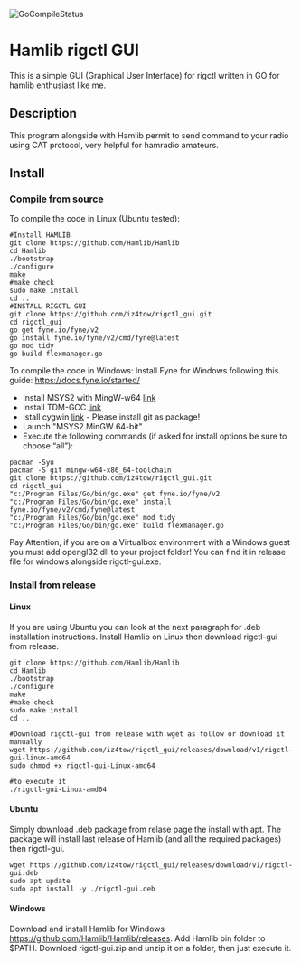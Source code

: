 ![GoCompileStatus](https://github.com/iz4tow/rigctl_gui/actions/workflows/go.yml/badge.svg)

# Hamlib rigctl GUI
This is a simple GUI (Graphical User Interface) for rigctl written in GO for hamlib enthusiast like me.

## Description
This program alongside with Hamlib permit to send command to your radio using CAT protocol, very helpful for hamradio amateurs.

## Install

### Compile from source
To compile the code in Linux (Ubuntu tested):
```
#Install HAMLIB
git clone https://github.com/Hamlib/Hamlib
cd Hamlib
./bootstrap
./configure
make
#make check
sudo make install
cd ..
#INSTALL RIGCTL GUI
git clone https://github.com/iz4tow/rigctl_gui.git
cd rigctl_gui
go get fyne.io/fyne/v2
go install fyne.io/fyne/v2/cmd/fyne@latest
go mod tidy
go build flexmanager.go
```

To compile the code in Windows:
Install Fyne for Windows following this guide: https://docs.fyne.io/started/

- Install MSYS2 with MingW-w64 [link](https://www.msys2.org/)
- Install TDM-GCC [link](https://jmeubank.github.io/tdm-gcc/download/)
- Istall cygwin [link](https://www.cygwin.com/) - Please install git as package!
- Launch "MSYS2 MinGW 64-bit"
- Execute the following commands (if asked for install options be sure to choose “all”):
```
pacman -Syu
pacman -S git mingw-w64-x86_64-toolchain
git clone https://github.com/iz4tow/rigctl_gui.git
cd rigctl_gui
"c:/Program Files/Go/bin/go.exe" get fyne.io/fyne/v2
"c:/Program Files/Go/bin/go.exe" install fyne.io/fyne/v2/cmd/fyne@latest
"c:/Program Files/Go/bin/go.exe" mod tidy
"c:/Program Files/Go/bin/go.exe" build flexmanager.go
```
Pay Attention, if you are on a Virtualbox environment with a Windows guest you must add opengl32.dll to your project folder! You can find it in release file for windows alongside rigctl-gui.exe.

### Install from release

#### Linux
If you are using Ubuntu you can look at the next paragraph for .deb installation instructions.
Install Hamlib on Linux then download rigctl-gui from release.
```
git clone https://github.com/Hamlib/Hamlib
cd Hamlib
./bootstrap
./configure
make
#make check
sudo make install
cd ..

#Download rigctl-gui from release with wget as follow or download it manually
wget https://github.com/iz4tow/rigctl_gui/releases/download/v1/rigctl-gui-linux-amd64
sudo chmod +x rigctl-gui-Linux-amd64

#to execute it
./rigctl-gui-Linux-amd64
```

#### Ubuntu
Simply download .deb package from relase page the install with apt.
The package will install last release of Hamlib (and all the required packages) then rigctl-gui.
```
wget https://github.com/iz4tow/rigctl_gui/releases/download/v1/rigctl-gui.deb
sudo apt update
sudo apt install -y ./rigctl-gui.deb
```

#### Windows
Download and install Hamlib for Windows https://github.com/Hamlib/Hamlib/releases.
Add Hamlib bin folder to $PATH.
Download rigctl-gui.zip and unzip it on a folder, then just execute it.
